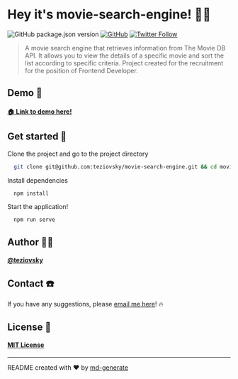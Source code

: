 # Hey it's movie-search-engine! 🖖🏼

![GitHub package.json version](https://img.shields.io/github/package-json/v/teziovsky/movie-search-engine) [![GitHub](https://img.shields.io/github/license/teziovsky/movie-search-engine)](https://choosealicense.com/licenses/mit/) [![Twitter Follow](https://img.shields.io/twitter/follow/teziovsky?style=social)](https://www.twitter.com/teziovsky)

> A movie search engine that retrieves information from The Movie DB API. It allows you to view the details of a specific movie and sort the list according to specific criteria. Project created for the recruitment for the position of Frontend Developer.

## Demo 👀
#### [🏠 Link to demo here!](https://teziovsky.github.io/movie-search-engine/)

## Get started 🏁

Clone the project and go to the project directory

```bash
  git clone git@github.com:teziovsky/movie-search-engine.git && cd movie-search-engine
```

Install dependencies

```bash
  npm install
```

Start the application!

```bash
  npm run serve
```

## Author 🙎🏼‍

#### [@teziovsky](https://www.github.com/teziovsky)

## Contact ☎️

If you have any suggestions, please [email me here](mailto:jakub.soboczynski@icloud.com)! 🔥

## License 🧾

#### [MIT License](https://choosealicense.com/licenses/mit/)

---

README created with ❤️ by [md-generate](https://www.npmjs.com/package/md-generate)
